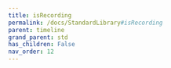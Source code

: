 ```yaml
---
title: isRecording
permalink: /docs/StandardLibrary#isRecording
parent: timeline
grand_parent: std
has_children: False
nav_order: 12
---
```

